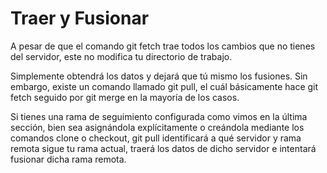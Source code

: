 # Traer y Fusionar

A pesar de que el comando git fetch trae todos los cambios que no tienes del servidor, este no modifica tu directorio de trabajo. 

Simplemente obtendrá los datos y dejará que tú mismo los fusiones. Sin embargo, existe un comando llamado git pull, el cuál básicamente hace git fetch seguido por git merge en la mayoría de los casos. 

Si tienes una rama de seguimiento configurada como vimos en la última sección, bien sea asignándola explícitamente o creándola mediante los comandos clone o checkout, git pull identificará a qué servidor y rama remota sigue tu rama actual, traerá los datos de dicho servidor e intentará fusionar dicha rama remota.